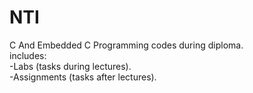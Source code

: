 # NTI
C And Embedded C Programming codes during diploma. <br />
includes: <br />
-Labs (tasks during lectures).<br />
-Assignments (tasks after lectures).
